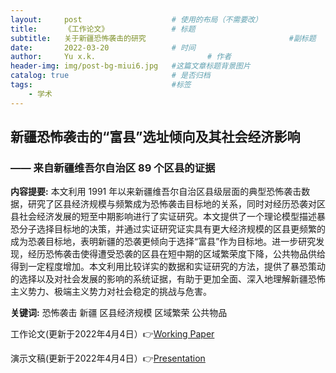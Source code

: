 ```yaml
---
layout:     post   				    # 使用的布局（不需要改）
title:      《工作论文》				# 标题 
subtitle:   关于新疆恐怖袭击的研究                                #副标题
date:       2022-03-20				# 时间
author:     Yu x.k. 						# 作者
header-img: img/post-bg-miui6.jpg 	#这篇文章标题背景图片
catalog: true 						# 是否归档
tags:								#标签
    - 学术
---
```


## 新疆恐怖袭击的“富县”选址倾向及其社会经济影响
### —— 来自新疆维吾尔自治区 89 个区县的证据


<strong>内容提要:</strong> 本文利用 1991 年以来新疆维吾尔自治区县级层面的典型恐怖袭击数据，研究了区县经济规模与频繁成为恐怖袭击目标地的关系，同时对经历恐袭对区县社会经济发展的短至中期影响进行了实证研究。本文提供了一个理论模型描述暴恐分子选择目标地的决策，并通过实证研究证实具有更大经济规模的区县更频繁的成为恐袭目标地，表明新疆的恐袭更倾向于选择“富县”作为目标地。进一步研究发现，经历恐怖袭击使得遭受恐袭的区县在短中期的区域繁荣度下降，公共物品供给得到一定程度增加。本文利用比较详实的数据和实证研究的方法，提供了暴恐策动的选择以及对社会发展的影响的系统证据，有助于更加全面、深入地理解新疆恐怖主义势力、极端主义势力对社会稳定的挑战与危害。

<strong>关键词:</strong> 恐怖袭击 新疆 区县经济规模 区域繁荣 公共物品

工作论文(更新于2022年4月4日）👉[Working Paper](https://pan.baidu.com/s/1CLUcHbRlkurnstnRHwotyA?pwd=re0z)

演示文稿(更新于2022年4月4日）👉[Presentation](https://pan.baidu.com/s/1agzYXD3lWH-PZlespzusgQ?pwd=3yl6)
